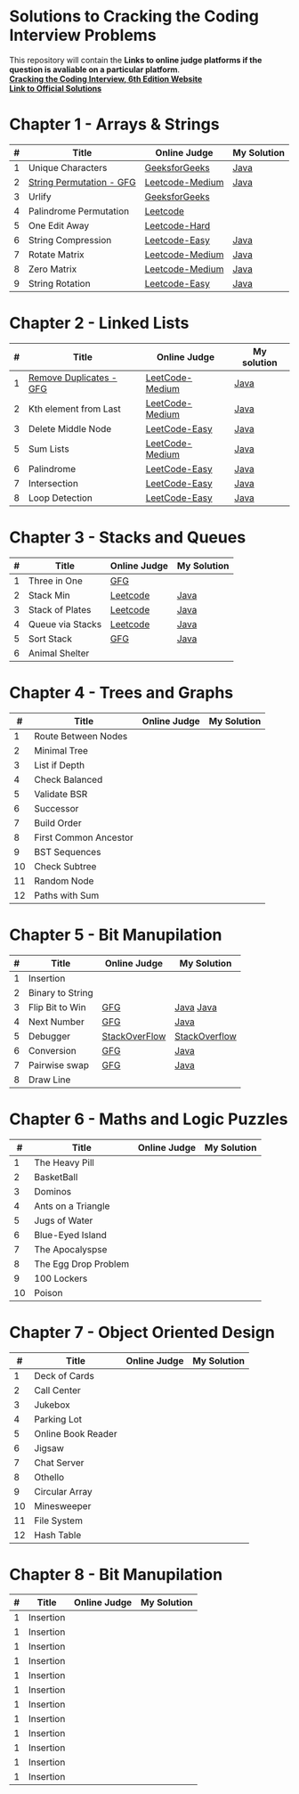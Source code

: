 
# Solutions to Cracking the Coding Interview Problems

This repository will contain the **Links to online judge platforms if the question is avaliable on a particular platform**. <br>
**[Cracking the Coding Interview, 6th Edition Website](http://www.crackingthecodinginterview.com/)**<br>
**[Link to Official Solutions](https://github.com/careercup/CtCI-6th-Edition)**


# Chapter 1 - Arrays & Strings
| # | Title | Online Judge | My Solution |
|---| ----- | -------- | ----------|
|1|Unique Characters|[GeeksforGeeks](https://www.geeksforgeeks.org/determine-string-unique-characters/)|[Java]((https://www.geeksforgeeks.org/determine-string-unique-characters/))|
|2|[String Permutation - GFG](https://www.geeksforgeeks.org/check-if-two-strings-are-permutation-of-each-other/)|[Leetcode-Medium](https://leetcode.com/problems/permutation-in-string/description/)|[Java](https://leetcode.com/problems/permutation-in-string/)|
|3|Urlify|[GeeksforGeeks](https://www.geeksforgeeks.org/urlify-given-string-replace-spaces/)||
|4|Palindrome Permutation|[Leetcode](https://leetcode.com/articles/palindrome-permutation/#solution)||
|5|One Edit Away|[Leetcode-Hard](https://leetcode.com/problems/edit-distance/description/)||
|6|String Compression|[Leetcode-Easy](https://leetcode.com/problems/string-compression/description/)|[Java](https://leetcode.com/problems/string-compression/description/)|
|7|Rotate Matrix|[Leetcode-Medium](https://leetcode.com/problems/rotate-image/description/)|[Java](https://leetcode.com/problems/rotate-image/)|
|8|Zero Matrix|[Leetcode-Medium](https://leetcode.com/problems/set-matrix-zeroes/description/)|[Java](https://leetcode.com/problems/set-matrix-zeroes/description/)|
|9|String Rotation|[Leetcode-Easy](https://leetcode.com/problems/rotate-string/description/)|[Java](https://leetcode.com/problems/rotate-string/description/)|

# Chapter 2 - Linked Lists
| # | Title | Online Judge | My solution |
|---| ----- | -------- | --------|
|1|[Remove Duplicates - GFG](https://www.geeksforgeeks.org/remove-duplicates-from-an-unsorted-linked-list/)|[LeetCode-Medium](https://leetcode.com/problems/remove-duplicates-from-sorted-list-ii/description/)|[Java](https://leetcode.com/problems/remove-duplicates-from-sorted-list-ii/)|
|2|Kth element from Last|[LeetCode-Medium](https://leetcode.com/problems/remove-nth-node-from-end-of-list/description/)|[Java](https://leetcode.com/problems/remove-nth-node-from-end-of-list/)|
|3|Delete Middle Node|[LeetCode-Easy](https://leetcode.com/problems/delete-node-in-a-linked-list/description/)|[Java]()|
|5|Sum Lists|[LeetCode-Medium](https://leetcode.com/problems/add-two-numbers/description/)|[Java](https://leetcode.com/problems/add-two-numbers/)|
|6|Palindrome|[LeetCode-Easy](https://leetcode.com/problems/palindrome-linked-list/description/)|[Java](https://leetcode.com/problems/palindrome-linked-list/)|
|7|Intersection|[LeetCode-Easy](https://leetcode.com/problems/intersection-of-two-linked-lists/description/)|[Java](https://leetcode.com/submissions/detail/450976218/)|
|8|Loop Detection|[LeetCode-Easy](https://leetcode.com/problems/linked-list-cycle/description/)|[Java](https://leetcode.com/problems/linked-list-cycle/)|

# Chapter 3 - Stacks and Queues 
| # | Title | Online Judge | My Solution |
|---| ----- | -------- | ----------|
| 1 |Three in One |[GFG](https://www.geeksforgeeks.org/efficiently-implement-k-stacks-single-array/)||
| 2 |Stack Min |[Leetcode](https://leetcode.com/problems/min-stack/)|[Java](https://leetcode.com/submissions/detail/462938900/)|
| 3 |Stack of Plates |[Leetcode](https://leetcode.com/problems/dinner-plate-stacks/)|[Java](https://leetcode.com/problems/dinner-plate-stacks/)|
| 4 |Queue via Stacks|[Leetcode](https://leetcode.com/problems/implement-queue-using-stacks/)|[Java](https://leetcode.com/problems/implement-queue-using-stacks/submissions/)|
| 5 |Sort Stack      |[GFG](https://www.geeksforgeeks.org/sort-stack-using-temporary-stack/)|[Java](https://github.com/Appdev33/CtCI-6th-Edition/blob/master/Java/Ch%2003.%20Stacks%20and%20Queues/Q3_05_Sort_Stack/Question.java)|
| 6 |Animal Shelter  |||

# Chapter 4 - Trees and Graphs
| # | Title | Online Judge | My Solution |
|---| ----- | -------- | ----------|
| 1 |Route Between Nodes |||
| 2 |Minimal Tree |||
| 3 |List if Depth |||
| 4 |Check Balanced |||
| 5 |Validate BSR |||
| 6 |Successor |||
| 7 |Build Order |||
| 8 |First Common Ancestor |||
| 9 |BST Sequences |||
| 10 |Check Subtree |||
| 11 |Random Node |||
| 12 |Paths with Sum |||


# Chapter 5 - Bit Manupilation
| # | Title | Online Judge | My Solution |
|---| ----- | -------- | ----------|
| 1 |Insertion |||
| 2 |Binary to String |||
| 3 |Flip Bit to Win |[GFG](https://www.youtube.com/watch?v=OaMbeeSSv7Y)|[Java](https://ide.geeksforgeeks.org/KLET8atniQ) [Java](http://www.yujinc.com/5-3-flip-bit-to-win-cci/)|
| 4 |Next Number |[GFG](https://www.geeksforgeeks.org/closest-next-smaller-greater-numbers-number-set-bits/)|[Java](https://www.geeksforgeeks.org/closest-next-smaller-greater-numbers-number-set-bits/)|
| 5 |Debugger |[StackOverFlow]()|[StackOverflow](https://stackoverflow.com/questions/4678333/n-n-1-what-does-this-expression-do)|
| 6 |Conversion |[GFG]()|[Java](https://www.geeksforgeeks.org/count-number-of-bits-to-be-flipped-to-convert-a-to-b/)|
| 7 |Pairwise swap |[GFG]()|[Java](https://www.geeksforgeeks.org/swap-all-odd-and-even-bits/)|
| 8 |Draw Line |||


# Chapter 6 - Maths and Logic Puzzles
| # | Title | Online Judge | My Solution |
|---| ----- | -------- | ----------|
| 1 |The Heavy Pill |||
| 2 |BasketBall |||
| 3 |Dominos |||
| 4 |Ants on a Triangle |||
| 5 |Jugs of Water |||
| 6 |Blue-Eyed Island |||
| 7 |The Apocalyspse |||
| 8 | The Egg Drop Problem |||
| 9 |100 Lockers |||
| 10 |Poison |||


# Chapter 7 - Object Oriented Design
| # | Title | Online Judge | My Solution |
|---| ----- | -------- | ----------|
| 1 |Deck of Cards |||
| 2 |Call Center |||
| 3 |Jukebox |||
| 4 |Parking Lot |||
| 5 |Online Book Reader |||
| 6 |Jigsaw |||
| 7 |Chat Server |||
| 8 |Othello |||
| 9 |Circular Array |||
| 10 |Minesweeper |||
| 11 |File System |||
| 12 |Hash Table |||


# Chapter 8 - Bit Manupilation
| # | Title | Online Judge | My Solution |
|---| ----- | -------- | ----------|
| 1 |Insertion |||
| 1 |Insertion |||
| 1 |Insertion |||
| 1 |Insertion |||
| 1 |Insertion |||
| 1 |Insertion |||
| 1 |Insertion |||
| 1 |Insertion |||
| 1 |Insertion |||
| 1 |Insertion |||
| 1 |Insertion |||
| 1 |Insertion |||













